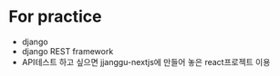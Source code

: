 # For practice
- django
- django REST framework
- API테스트 하고 싶으면 jjanggu-nextjs에 만들어 놓은 react프로젝트 이용 
